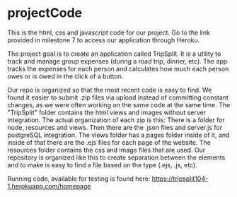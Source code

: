 # projectCode

This is the html, css and javascript code for our project. Go to the link provided in milestone 7 to access our application through Heroku.

The project goal is to create an application called TripSplit. It is a utility to track and manage group expenses (during a road trip, dinner, etc). The app tracks the expenses for each person and calculates how much each person owes or is owed in the click of a button.

Our repo is organized so that the most recent code is easy to find. We found it easier to submit .zip files via upload instead of committing constant changes, as we were often working on the same code at the same time. The "TripSplit" folder contains the html views and images without server integration. The actual organization of each zip is this: There is a folder for node, resources and views.  Then there are the .json files and server.js for postgreSQL integration.  The views folder has a pages folder inside of it, and inside of that there are the .ejs files for each page of the website.  The resources folder contains the css and image files that are used.  Our repository is organized like this to create separation between the elements and to make is easy to find a file based on the type (.ejs, .js, etc).

Running code, available for testing is found here:
https://tripsplit104-1.herokuapp.com/homepage

